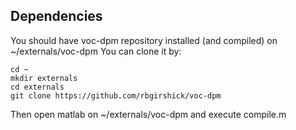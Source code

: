 Dependencies
------------

You should have voc-dpm repository installed (and compiled) on ~/externals/voc-dpm
You can clone it by:

    cd ~
    mkdir externals
    cd externals
    git clone https://github.com/rbgirshick/voc-dpm

Then open matlab on ~/externals/voc-dpm and execute compile.m
